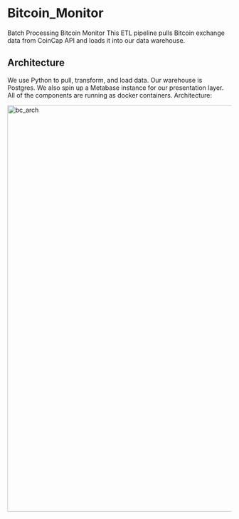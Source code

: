 # Bitcoin_Monitor

Batch Processing
Bitcoin Monitor
This ETL pipeline pulls Bitcoin exchange data from CoinCap API and loads it into our data warehouse.

## Architecture
We use Python to pull, transform, and load data. Our warehouse is Postgres. We also spin up a Metabase instance for our presentation layer.
All of the components are running as docker containers.
Architecture:

<img width="912" alt="bc_arch" src="https://github.com/user-attachments/assets/7609613f-0a4a-4f01-b5cc-8b82f65766a7">

